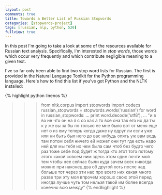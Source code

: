 ```yaml
---
layout: post
comments: true
title: Towards a Better List of Russian Stopwords
categories: [stopwords-project]
tags: [russian, nlp, python, 520]
fullview: true
---
```


In this post I'm going to take a look at some of the resources
available for Russian text analysis. Specifically, I'm interested in
*stop words*, those words which occur very frequently and which
contribute negligible meaning to a given text.

I've so far only been able to find two stop word lists for
Russian. The first is provided in the Natural Language Toolkit for the
Python programming language. Here's how to find this list if you've got
Python and the NLTK installed:

{% highlight python linenos %}
>>> from nltk.corpus import stopwords
>>> import codecs
>>> russian_stopwords = stopwords.words('russian')
>>> for word in russian_stopwords:
... print word.decode('utf8'),
...
"и в во не что он на я с со как а то все она так его но да ты к у же вы
за бы по только ее мне было вот от меня еще нет о из ему теперь когда
даже ну вдруг ли если уже или ни быть был него до вас нибудь опять уж
вам ведь там потом себя ничего ей может они тут где есть надо ней для
мы тебя их чем была сам чтоб без будто чего раз тоже себе под будет ж
тогда кто этот того потому этого какой совсем ним здесь этом один
почти мой тем чтобы нее сейчас были куда зачем всех никогда можно при
наконец два об другой хоть после над больше тот через эти нас про
всего них какая много разве три эту моя впрочем хорошо свою этой перед
иногда лучше чуть том нельзя такой им более всегда конечно всю между"
{% endhighlight %}


